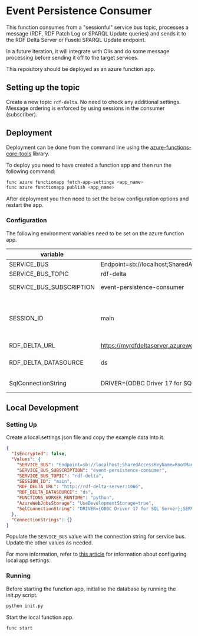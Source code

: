 # Event Persistence Consumer

This function consumes from a "sessionful" service bus topic, processes a message
(RDF, RDF Patch Log or SPARQL Update queries) and sends it to the RDF Delta Server or Fuseki SPARQL Update endpoint.

In a future iteration, it will integrate with Olis and do some message processing before sending it off to the target services.

This repository should be deployed as an azure function app.

## Setting up the topic

Create a new topic `rdf-delta`. No need to check any additional settings. Message ordering is enforced by using sessions in the consumer (subscriber).

## Deployment

Deployment can be done from the command line using the
[azure-functions-core-tools](https://github.com/Azure/azure-functions-core-tools) library.

To deploy you need to have created a function app and then run the following command:

```bash
func azure functionapp fetch-app-settings <app_name>
func azure functionapp publish <app_name>
```

After deployment you then need to set the below configuration options and restart the
app.

### Configuration

The following environment variables need to be set on the azure function app.

| variable                 | example value                                                                                                                    | description                                                                                                                   |
| ------------------------ | -------------------------------------------------------------------------------------------------------------------------------- | ----------------------------------------------------------------------------------------------------------------------------- |
| SERVICE_BUS              | Endpoint=sb://localhost;SharedAccessKeyName=RootManageSharedAccessKey;SharedAccessKey=SAS_KEY_VALUE;UseDevelopmentEmulator=true; | service bus connection string                                                                                                 |
| SERVICE_BUS_TOPIC        | rdf-delta                                                                                                                        | name of service bus topic                                                                                                     |
| SERVICE_BUS_SUBSCRIPTION | event-persistence-consumer                                                                                                       | name of service bus subscription                                                                                              |
| SESSION_ID               | main                                                                                                                             | service bus session identifier. needs to be the same value as set <br> in the `SHUI_SERVICE_BUS__SESSION_ID` variable in #137 |
| RDF_DELTA_URL            | https://myrdfdeltaserver.azurewebsites.net                                                                                       | url for rdf delta server                                                                                                      |
| RDF_DELTA_DATASOURCE     | ds                                                                                                                               | datasource name to submit patch logs to in rdf delta server                                                                   |
| SqlConnectionString      | DRIVER={ODBC Driver 17 for SQL Server};SERVER=db,1433;DATABASE=rdf_delta;UID=sa;PWD=P@ssw0rd!;                                   | connection string for the database                                                                                            |

## Local Development

### Setting Up

Create a local.settings.json file and copy the example data into it.

```json
{
  "IsEncrypted": false,
  "Values": {
    "SERVICE_BUS": "Endpoint=sb://localhost;SharedAccessKeyName=RootManageSharedAccessKey;SharedAccessKey=SAS_KEY_VALUE;UseDevelopmentEmulator=true;",
    "SERVICE_BUS_SUBSCRIPTION": "event-persistence-consumer",
    "SERVICE_BUS_TOPIC": "rdf-delta",
    "SESSION_ID": "main",
    "RDF_DELTA_URL": "http://rdf-delta-server:1066",
    "RDF_DELTA_DATASOURCE": "ds",
    "FUNCTIONS_WORKER_RUNTIME": "python",
    "AzureWebJobsStorage": "UseDevelopmentStorage=true",
    "SqlConnectionString": "DRIVER={ODBC Driver 17 for SQL Server};SERVER=db,1433;DATABASE=rdf_delta;UID=sa;PWD=P@ssw0rd!;"
  },
  "ConnectionStrings": {}
}
```

Populate the `SERVICE_BUS` value with the connection string for service bus. Update the other values as needed.

For more information, refer to [this article](https://learn.microsoft.com/en-us/azure/azure-functions/functions-run-local?tabs=linux%2Cisolated-process%2Cnode-v4%2Cpython-v2%2Chttp-trigger%2Ccontainer-apps&pivots=programming-language-python#local-settings)
for information about configuring local app settings.

### Running

Before starting the function app, initialise the database by running the init.py script.

```bash
python init.py
```

Start the local function app.

```bash
func start
```
